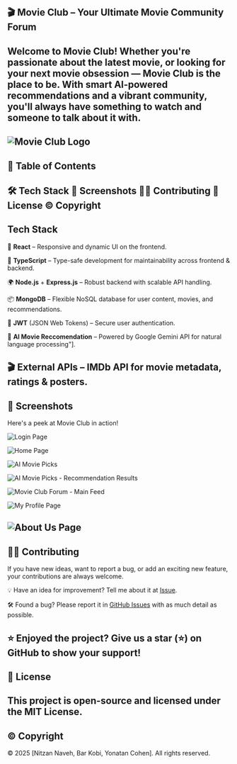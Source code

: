 ## 🎬 Movie Club – Your Ultimate Movie Community Forum
Welcome to Movie Club! 
Whether you're passionate about the latest movie, or looking for your next movie obsession — Movie Club is the place to be. With smart AI-powered recommendations and a vibrant community, you'll always have something to watch and someone to talk about it with.
---

![Movie Club Logo](https://res.cloudinary.com/durmfgxnv/image/upload/v1750022413/Logo_gd47ek.png)
---

## 📖 Table of Contents
🛠 Tech Stack
📸 Screenshots
👨‍💻 Contributing
📜 License
© Copyright
---

## Tech Stack

🎨 **React** – Responsive and dynamic UI on the frontend.

🧠 **TypeScript** – Type-safe development for maintainability across frontend & backend.

🌍 **Node.js** + **Express.js** – Robust backend with scalable API handling.

📦 **MongoDB** – Flexible NoSQL database for user content, movies, and recommendations.

🔐 **JWT** (JSON Web Tokens) – Secure user authentication.

🤖 **AI Movie Reccomendation** – Powered by Google Gemini API for natural language processing"].

🎬 **External APIs** – IMDb API for movie metadata, ratings & posters.
---

## 📸 Screenshots
Here's a peek at Movie Club in action!

![Login Page](https://res.cloudinary.com/durmfgxnv/image/upload/v1750021826/Screenshot_2025-04-23_at_14.10.50_fw95az.png)

![Home Page](https://res.cloudinary.com/durmfgxnv/image/upload/v1750021825/Screenshot_2025-04-23_at_14.12.17_st4kvf.png)

![AI Movie Picks](https://res.cloudinary.com/durmfgxnv/image/upload/v1750021821/Screenshot_2025-04-23_at_17.00.36_d1llgq.png)

![AI Movie Picks - Recommendation Results](https://res.cloudinary.com/durmfgxnv/image/upload/v1750021822/Screenshot_2025-04-23_at_17.01.49_ugqtjf.png)

![Movie Club Forum - Main Feed](https://res.cloudinary.com/durmfgxnv/image/upload/v1750021822/Screenshot_2025-04-23_at_17.05.47_qlkw0o.png)

![My Profile Page](https://res.cloudinary.com/durmfgxnv/image/upload/v1750021821/Screenshot_2025-04-23_at_17.07.21_xcta63.png)

![About Us Page](https://res.cloudinary.com/durmfgxnv/image/upload/v1750021828/Screenshot_2025-04-23_at_14.12.45_uj3qmf.png)
---


## 👨‍💻 Contributing
If you have new ideas, want to report a bug, or add an exciting new feature, your contributions are always welcome.

💡 Have an idea for improvement?
Tell me about it at [Issue](https://github.com/NitzanNaveh/MovieClub/issues).

🛠️ Found a bug?
Please report it in [GitHub Issues](https://github.com/NitzanNaveh/MovieClub/issues) with as much detail as possible.

⭐ Enjoyed the project? 
Give us a star (⭐) on GitHub to show your support!
---

## 📜 License
This project is open-source and licensed under the MIT License.
---

## © Copyright
© 2025 [Nitzan Naveh, Bar Kobi, Yonatan Cohen].
All rights reserved.
